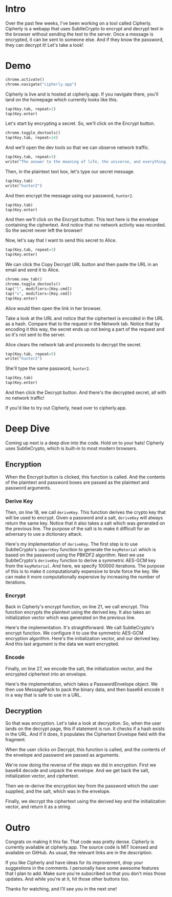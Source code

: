 # Intro

Over the past few weeks, I've been working on a tool called Cipherly. Cipherly is a webapp that uses SubtleCrypto to encrypt and decrypt text in the browser without sending the text to the server. Once a message is encrypted, it can be sent to someone else. And if they know the password, they can decrypt it! Let's take a look!

# Demo

```python codeanim
chrome.activate()
chrome.navigate("cipherly.app")
```

Cipherly is live and is hosted at cipherly.app. If you navigate there, you'll land on the homepage which currently looks like this.

```python codeanim
tap(Key.tab, repeat=2)
tap(Key.enter)
```

Let's start by encrypting a secret. So, we'll click on the Encrypt button.

```python codeanim
chrome.toggle_devtools()
tap(Key.tab, repeat=14)
```

And we'll open the dev tools so that we can observe network traffic.

```python codeanim
tap(Key.tab, repeat=3)
write("The answer to the meaning of life, the universe, and everything, is 42.")
```

Then, in the plaintext text box, let's type our secret message.

```python codeanim
tap(Key.tab)
write("hunter2")
```

And then encrypt the message using our password, `hunter2`.

```python codeanim
tap(Key.tab)
tap(Key.enter)
```

And then we'll click on the Encrypt button. This text here is the envelope containing the ciphertext. And notice that no network activity was recorded. So the secret never left the browser!

Now, let's say that I want to send this secret to Alice.

```python codeanim
tap(Key.tab, repeat=3)
tap(Key.enter)
```

We can click the Copy Decrypt URL button and then paste the URL in an email and send it to Alice.

```python codeanim alice
chrome.new_tab()
chrome.toggle_devtools()
tap("l", modifiers=[Key.cmd])
tap("v", modifiers=[Key.cmd])
tap(Key.enter)
```

Alice would then open the link in her browser.

Take a look at the URL and notice that the ciphertext is encoded in the URL as a hash. Compare that to the request in the Network tab. Notice that by encoding it this way, the secret ends up not being a part of the request and so it's not sent to the server.

Alice clears the network tab and proceeds to decrypt the secret.

```python codeanim
tap(Key.tab, repeat=5)
write("hunter2")
```

She'll type the same password, `hunter2`.

```python codeanim
tap(Key.tab)
tap(Key.enter)
```

And then click the Decrypt button. And there's the decrypted secret, all with no network traffic!

If you'd like to try out Cipherly, head over to cipherly.app.

# Deep Dive

Coming up next is a deep dive into the code. Hold on to your hats! Cipherly uses SubtleCrypto, which is built-in to most modern browsers.

## Encryption

When the Encrypt button is clicked, this function is called. And the contents of the plaintext and password boxes are passed as the plaintext and password arguments.

### Derive Key

Then, on line 18, we call `deriveKey`. This function derives the crypto key that will be used to encrypt. Given a password and a salt, `deriveKey` will always return the same key. Notice that it also takes a salt which was generated on the previous line. The purpose of the salt is to make it difficult for an adversary to use a dictionary attack.

Here's my implementation of `deriveKey`. The first step is to use SubtleCrypto's `importKey` function to generate the `keyMaterial` which is based on the password using the PBKDF2 algorithm. Next we use SubtleCrypto's `deriveKey` function to derive a symmetric AES-GCM key from the `keyMaterial`. And here, we specify 100000 iterations. The purpose of this is to make it computationally expensive to brute force the key. We can make it more computationally expensive by increasing the number of iterations.

### Encrypt

Back in Cipherly's encrypt function, on line 21, we call encrypt. This function encrypts the plaintext using the derived key. It also takes an initialization vector which was generated on the previous line.

Here's the implementation. It's straightforward. We call SubtleCrypto's encrypt function. We configure it to use the symmetric AES-GCM encryption algorithm. Here's the initialization vector, and our derived key. And this last argument is the data we want encrypted.

### Encode

Finally, on line 27, we encode the salt, the initialization vector, and the encrypted ciphertext into an envelope.

Here's the implementation, which takes a PasswordEnvelope object. We then use MessagePack to pack the binary data, and then base64 encode it in a way that is safe to use in a URL.

## Decryption

So that was encryption. Let's take a look at decryption. So, when the user lands on the decrypt page, this if statement is run. It checks if a hash exists in the URL. And if it does, it populates the Ciphertext Envelope field with the fragment.

When the user clicks on Decrypt, this function is called, and the contents of the envelope and password are passed as arguments.

We're now doing the reverse of the steps we did in encryption. First we base64 decode and unpack the envelope. And we get back the salt, initialization vector, and ciphertext.

Then we re-derive the encryption key from the password which the user supplied, and the salt, which was in the envelope.

Finally, we decrypt the ciphertext using the derived key and the initialization vector, and return it as a string.

# Outro

Congrats on making it this far. That code was pretty dense. Cipherly is currently available at cipherly.app. The source code is MIT licensed and available on GitHub. As usual, the relevant links are in the description.

If you like Cipherly and have ideas for its improvement, drop your suggestions in the comments. I personally have some awesome features that I plan to add. Make sure you're subscribed so that you don't miss those updates. And while you're at it, hit those other buttons too.

Thanks for watching, and I'll see you in the next one!
